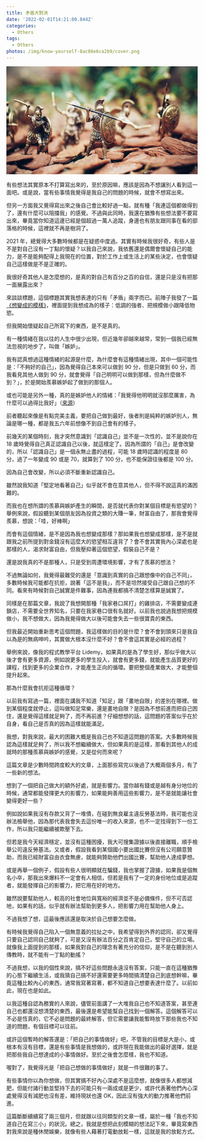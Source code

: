 ```yaml
---
title: 矛盾大對決
date: '2022-02-01T14:21:00.844Z'
categories:
  - Others
tags:
  - Others
photos: /img/know-yourself-8ac86e6ca2b9/cover.png
---
```


![](/img/know-yourself-8ac86e6ca2b9/0__iQHikzWJki__0yUtY.jpg)

有些想法其實原本不打算寫出來的，至於原因嘛，應該是因為不想讓別人看到這一面吧。或是說，當有些事情我覺得是我自己的問題的時候，就會不想寫出來。

但另一方面我又覺得寫出來之後自己會比較好過一點，就有種「我連這個都做得到了，還有什麼可以阻擋我」的感覺。不過與此同時，我還在猶豫有些想法要不要寫出來，畢竟當你知道這邊已經是個超過一萬人追蹤，身邊也有朋友跟同事在看的部落格的時候，這裡就不再是樹洞了。

2021 年，總覺得大多數時候都是在疑惑中度過。其實有時候我很好奇，有些人是不是對自己沒有一丁點的懷疑？以我自己來說，我依舊還是偶爾會懷疑自己的能力，是不是能夠配得上我現在的位置，對於工作上或生活上的某些決定，也會懷疑自己這樣做是不是正確的。

我很好奇其他人是怎麼想的，是真的對自己有百分之百的自信，還是只是沒有把那一面展露出來？

來談談標題，這個標題其實我想表達的只有「矛盾」兩字而已。前陣子我發了一篇[《想變成的模樣》](/2021/10/29/wannabe-f24dca839d27/)，裡面提到我想成為的樣子：低調的強者、把規模做小跟降低物慾。

但我開始懷疑起自己所寫下的東西，是不是真的。

有一種情緒在我以往的人生中很少出現，但近幾年卻越來越常，常到一個我已經無法忽視的地步了，叫做「嫉妒」。

我有認真想過這種情緒的起源是什麼，為什麼會有這種情緒出現，其中一個可能性是：「不夠好的自己」，因為覺得自己本來可以做到 90 分，但是只做到 60 分，而我看見其他人做到 90 分，就會覺得「自己明明可以做到那樣，但為什麼做不到？」，於是開始羨慕嫉妒起了做到的那個人。

或也可能是另外一種，真的是嫉妒他人的情緒：「我覺得他明明就沒那麼厲害，為什麼可以過得比我好」（[來源](https://twitter.com/TinyDenny/status/1474409099831951366)）

前者聽起來像是有點完美主義，要把自己做到最好，後者則是純粹的嫉妒別人，無論是哪一種，都是我五六年前想像不到自己會有的樣子。

前幾天的某個時刻，我才突然意識到「認識自己」並不是一次性的，並不是說你在 18 歲時覺得自己真正認識自己以後，就這樣定了。因為所謂的「自己」是會改變的，所以「認識自己」是一個永無止盡的過程，可能 18 歲時認識的程度是 80 分，過了一年變成 90 或是 70，就算到了 100 分，也不能保證往後都是 100 分。

因為自己會改變，所以必須不斷重新認識自己。

雖然說我知道「堅定地看著自己」似乎就不會在意其他人，但不得不說這真的滿困難的。

而我也在想所謂的羨慕與嫉妒產生的瞬間，是否就代表你對某個目標是有慾望的？舉例來說，假設聽到某個朋友因為投資之類的大賺一筆，財富自由了，那我會覺得羨慕，想說：「哇，好棒啊」

而會有這個情緒，是不是因為我也想變成那樣？那如果我也想變成那樣，是不是就跟我之前所提到對金錢沒有這麼大的慾望相互違背了？會不會其實我內心深處也是那樣的人，渴求財富自由，但我壓抑著這個慾望，假裝自己不是？

還是說我真的不是那種人，只是受到周遭環境影響，才有了羨慕的想法？

不過無論如何，我覺得最難受的還是「意識到真實的自己跟想像中的自己不同」，多數時候我可能都在抗拒，說著「這不是我」，而不是坦然接受自己跟自己想的不同。看來有時候對自己誠實是件難事，因為連我都搞不清楚怎樣算是誠實了。

同樣是在那篇文章，我說了我想開那種「我家巷口屌打」的雞排店，不需要變成連鎖店，不需要全世界知名，只要在我家巷口很有名就好。以前我也說過我想把規模做小，我不想做大，因為我覺得做大以後可能會失去一些很寶貴的東西。

但我最近開始重新思考這個問題，我這樣做的目的是什麼？會不會到頭來只是我自以為是的無病呻吟，其實做大根本沒什麼不好？會不會這其實是必經的過程？

舉例來說，像我的程式教學平台 Lidemy，如果真的是為了學生好，那似乎做大以後才會有更多資源，例如說更多的學生投入，就會有更多錢，就能產生品質更好的課程，找到更多的企業合作，才能產生正向的循環。要把整個產業做大，才能整個提升起來。

那為什麼我會抗拒這種循環？

以前我有寫過一篇，裡面在講我不知道「知足」跟「畫地自限」的差別在哪裡。做到某個程度就停止，這叫做知足常樂，還是畫地自限？是因為不想前進而把自己困住，還是覺得這樣就足夠了，而不再前進？仔細想想的話，這問題的答案似乎在於自身，看自己是否真的因為這樣就能滿足。

我想，對我來說，最大的困難大概是我自己也不知道這問題的答案。大多數時候我認為這樣就足夠了，所以我不想繼續做大，但如果真的是這樣，那看到其他人的成就時的那種羨慕與嫉妒的感覺，又是從何而來呢？

這篇文章是少數時間跨度較大的文章，上面那些寫完以後過了大概兩個多月，有了一些新的想法。

想到了一個把自己做大的額外好處，就是影響力。當你越有錢或是越有身分地位的時候，通常都能發揮更大的影響力，如果能夠善用這些影響力，是不是就能讓社會變得更好一些？

例如說如果我沒有存款又背了一堆債，在碰到無良雇主違反勞基法時，我可能也沒辦法檢舉他，因為那代表我會失去這份唯一的收入來源，也不一定找得到下一份工作，所以我只能繼續被欺壓下去。

但若是我今天經濟穩定，並沒有這種困擾，我大可搜集證據以後直接離職，順手檢舉公司違反勞基法。又或者，假設我看到某個國小要出國比賽但沒有公司願意贊助，而我已經財富自由衣食無慮，就能夠贊助他們出國比賽，幫助他人達成夢想。

或是再舉一個例子，假設有些人很明顯就在騙錢，我也掌握了證據，如果我是個無名小卒，那我出來爆料不一定會有人相信，但若是我有了一定的身份地位或是追蹤者，就能發揮自己的影響力，把它用在好的地方。

雖然說要幫助他人，較高的社會地位與寬裕的經濟並不是必備條件，但不可否認地，如果有的話，似乎就有辦法幫助到更多人，把影響力用在幫助他人身上。

不過我想了想，這最後應該還是取決於自己想要怎麼做。

有時候我覺得自己陷入一個無意義的拉扯之中，我希望得到外界的認同，卻又覺得只要自己認同自己就夠了，可是又沒有辦法百分之百肯定自己，堅守自己的立場。就像我上面提到的那樣，如果我對自己的理念有著充分的信仰，是不是在聽到別人傳教時，就不能有一丁點的動搖？

不過我想，以我的個性來說，搞不好這些問題永遠沒有答案，只能一直在這種猶豫的心態下繼續生活，或我猜自己搞不好還需要更多時間搞清楚自己到底想幹嘛，畢竟這種比較內心的東西，通常我寫著寫著，都不知道自己想要表達什麼了。以前如此，現在也是如此。

以我這種自認為務實的人來說，儘管前面講了一大堆我自己也不知道答案，甚至連自己也都還沒想清楚的東西，最後還是希望能幫自己找到一個解答。這個解答可以不必是恆真的，它不必是問題的最終解答，但它需要讓我能暫時放下那些我也不知道的問題，有個目標可以往前。

或許這個暫時的解答還是：「把自己的事情做好」吧，不管我的目標是大是小，或根本有沒有目標，還是有些事情是我想做的，或許現在我能做出的最好選擇，就是把那些我自己想達成的小事情做好。至於之後會怎麼樣，我也不知道。

喔對了，我覺得光是「把自己想做的事情做好」就是一件很難的事了。

有些事情你以為你想做，但其實搞不好內心深處不是這麼想，就像很多人都想減肥，但能付諸行動並堅持下去的可能只有一兩成或是更少，或許代表著他們內心深處覺得沒有減肥也沒有差，維持現狀也還 OK，因此沒有強大的動力推著他們前進。

這篇斷斷續續寫了兩三個月，但就跟以往同類型的文章一樣，屬於一種「我也不知道自己在寫三小」的狀況。總之，我就是想把此刻模糊的想法記下來，畢竟寫東西對我來說是種休閒娛樂，就像有些人藉著打電動放鬆一樣，這就是我的放鬆方式。